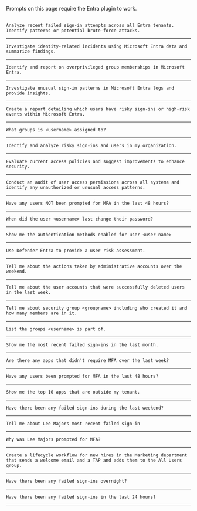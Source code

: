 Prompts on this page require the Entra plugin to work.
<br><br>
```
Analyze recent failed sign-in attempts across all Entra tenants. Identify patterns or potential brute-force attacks.
```
---
```
Investigate identity-related incidents using Microsoft Entra data and summarize findings.
```
---
```
Identify and report on overprivileged group memberships in Microsoft Entra.
```
---
```
Investigate unusual sign-in patterns in Microsoft Entra logs and provide insights.
```
---
```
Create a report detailing which users have risky sign-ins or high-risk events within Microsoft Entra.
```
---
```
What groups is <username> assigned to?
```
---
```
Identify and analyze risky sign-ins and users in my organization.
```
---
```
Evaluate current access policies and suggest improvements to enhance security.
```
---
```
Conduct an audit of user access permissions across all systems and identify any unauthorized or unusual access patterns.
```
---
```
Have any users NOT been prompted for MFA in the last 48 hours?
```
---
```
When did the user <username> last change their password?
```
---
```
Show me the authentication methods enabled for user <user name>
```
---
```
Use Defender Entra to provide a user risk assessment.
```
---
```
Tell me about the actions taken by administrative accounts over the weekend.
```
---
```
Tell me about the user accounts that were successfully deleted users in the last week.
```
---
```
Tell me about security group <groupname> including who created it and how many members are in it.
```
---
```
List the groups <username> is part of.
```
---
```
Show me the most recent failed sign-ins in the last month.
```
---
```
Are there any apps that didn't require MFA over the last week?
```
---
```
Have any users been prompted for MFA in the last 48 hours?
```
---
```
Show me the top 10 apps that are outside my tenant.
```
---
```
Have there been any failed sign-ins during the last weekend?
```
---
```
Tell me about Lee Majors most recent failed sign-in
```
---
```
Why was Lee Majors prompted for MFA?
```
---
```
Create a lifecycle workflow for new hires in the Marketing department that sends a welcome email and a TAP and adds them to the All Users group.
```
---
```
Have there been any failed sign-ins overnight?
```
---
```
Have there been any failed sign-ins in the last 24 hours?
```
---

